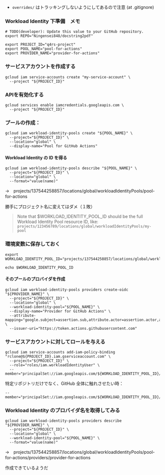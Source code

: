 

- `overrides/` はトラッキングしないようにしてあるので注意 (at .gitignore)


### Workload Identity 下準備　メモ


```
# TODO(developer): Update this value to your GitHub repository.
export REPO="Ningensei848/docstring2pdf"

export PROJECT_ID="q4rs-project"
export POOL_NAME="pool-for-actions"
export PROVIDER_NAME="provider-for-actions"
```

### サービスアカウントを作成する

```
gcloud iam service-accounts create "my-service-account" \
  --project "${PROJECT_ID}"
```

### APIを有効化する

```
gcloud services enable iamcredentials.googleapis.com \
  --project "${PROJECT_ID}"
```

### プールの作成：


```
gcloud iam workload-identity-pools create "${POOL_NAME}" \
  --project="${PROJECT_ID}" \
  --location="global" \
  --display-name="Pool for GitHub Actions"
```

#### Workload Identity の ID を得る

```
gcloud iam workload-identity-pools describe "${POOL_NAME}" \
  --project="${PROJECT_ID}" \
  --location="global" \
  --format="value(name)"
```

→　projects/137544258857/locations/global/workloadIdentityPools/pool-for-actions

勝手にプロジェクト名に変えてはダメ（１敗）

> Note that $WORKLOAD_IDENTITY_POOL_ID should be the full Workload Identity Pool resource ID, like:
> `projects/123456789/locations/global/workloadIdentityPools/my-pool`

### 環境変数に保存しておく


```
export WORKLOAD_IDENTITY_POOL_ID="projects/137544258857/locations/global/workloadIdentityPools/${POOL_NAME}"

echo $WORKLOAD_IDENTITY_POOL_ID
```

#### そのプールのプロバイダを作成

```
gcloud iam workload-identity-pools providers create-oidc "${PROVIDER_NAME}" \
  --project="${PROJECT_ID}" \
  --location="global" \
  --workload-identity-pool="${POOL_NAME}" \
  --display-name="Provider for GitHub Actions" \
  --attribute-mapping="google.subject=assertion.sub,attribute.actor=assertion.actor,attribute.repository=assertion.repository" \
  --issuer-uri="https://token.actions.githubusercontent.com"
```

### サービスアカウントに対してロールを与える

```
gcloud iam service-accounts add-iam-policy-binding "rclone@${PROJECT_ID}.iam.gserviceaccount.com" \
  --project="${PROJECT_ID}" \
  --role="roles/iam.workloadIdentityUser" \
  --member="principalSet://iam.googleapis.com/${WORKLOAD_IDENTITY_POOL_ID}/attribute.repository/${REPO}"
```

特定リポジトリだけでなく、GitHub 全体に触れさせたい時：
```
--member="principalSet://iam.googleapis.com/${WORKLOAD_IDENTITY_POOL_ID}/attribute.repository_owner/${OWNER}"
```

### Workload Identity のプロバイダ名を取得してみる

```
gcloud iam workload-identity-pools providers describe "${PROVIDER_NAME}" \
  --project="${PROJECT_ID}" \
  --location="global" \
  --workload-identity-pool="${POOL_NAME}" \
  --format="value(name)"
```

→　projects/137544258857/locations/global/workloadIdentityPools/pool-for-actions/providers/provider-for-actions

作成できているようだ